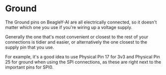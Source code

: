 <!--
---
name: Ground
class: interface
type: pinout
description: BeagleY-AI Ground Pins
pincount: 1
pin:
  '6':
  '9':
  '14':
  '20':
  '25':
  '30':
  '34':
  '39':
-->
# Ground

The Ground pins on BeagleY-AI are all electrically connected, so it doesn't matter
which one you use if you're wiring up a voltage supply.

Generally the one that's most convenient or closest to the rest of your connections is tidier
and easier, or alternatively the one closest to the supply pin that you use.

For example, it's a good idea to use Physical Pin 17 for 3v3 and Physical Pin 25 for ground when using
the SPI connections, as these are right next to the important pins for SPI0.
